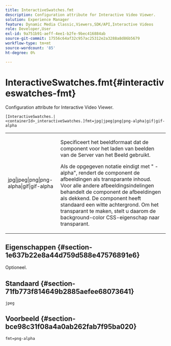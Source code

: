 ```yaml
---
title: InteractiveSwatches.fmt
description: Configuration attribute for Interactive Video Viewer.
solution: Experience Manager
feature: Dynamic Media Classic,Viewers,SDK/API,Interactive Videos
role: Developer,User
exl-id: 9a751b91-aeff-4ee1-b2fe-9bec416884ab
source-git-commit: 17556c64af32c957ac25312e2a3288a8d86b5679
workflow-type: tm+mt
source-wordcount: '85'
ht-degree: 0%

---
```


# InteractiveSwatches.fmt{#interactiveswatches-fmt}

Configuration attribute for Interactive Video Viewer.

`[InteractiveSwatches.|<containerId>_interactiveSwatches.]fmt=jpg|jpeg|png|png-alpha|gif|gif-alpha`

<table id="table_441553CD34C94A58A9D7CBF772DEDDB6"> 
 <tbody> 
  <tr> 
   <td colname="col1"> <p> <span class="codeph"> jpg|jpeg|png|png-alpha|gif|gif-alpha</span> </p> </td> 
   <td colname="col2"> <p> Specificeert het beeldformaat dat de component voor het laden van beelden van de Server van het Beeld gebruikt. </p> <p>Als de opgegeven notatie eindigt met "<span class="codeph"> -alpha</span>", rendert de component de afbeeldingen als transparante inhoud. Voor alle andere afbeeldingsindelingen behandelt de component de afbeeldingen als dekkend. De component heeft standaard een witte achtergrond. Om het transparant te maken, stelt u daarom de <span class="codeph"> background-color</span> CSS-eigenschap naar <span class="codeph"> transparant</span>. </p> </td> 
  </tr> 
 </tbody> 
</table>

## Eigenschappen {#section-1e637b22e8a44d759d588e47576891e6}

Optioneel.

## Standaard {#section-71fb773f814649b2885aefee68073641}

`jpeg`

## Voorbeeld {#section-bce98c31f08a4a0ab262fab7f95ba020}

```
fmt=png-alpha
```
